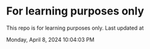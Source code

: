 # For learning purposes only
This repo is for learning purposes only.
Last updated at

Monday, April 8, 2024 10:04:03 PM

